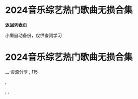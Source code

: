 # 2024音乐综艺热门歌曲无损合集

[**返回列表页**](/gzh/懒人手册)

小懒自动备份，仅供查阅学习

# 2024音乐综艺热门歌曲无损合集

__ 资源分享 , 115

,

, ,

